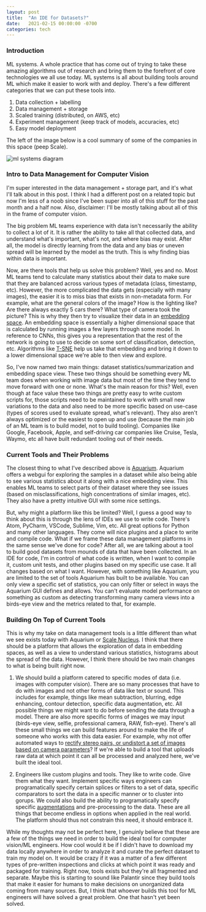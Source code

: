 ```yaml
---
layout: post
title:  "An IDE for Datasets?"
date:   2021-02-15 00:00:00 -0700
categories: tech
---
```

### Introduction
ML systems. A whole practice that has come out of trying to take these amazing algorithms out of research and bring them to the forefront of core technologies we all use today. ML systems is all about building tools around ML which make it easier to work with and deploy. There's a few different categories that we can put these tools into.

1. Data collection + labelling
2. Data management + storage
3. Scaled training (distributed, on AWS, etc)
4. Experiment management (keep track of models, accuracies, etc)
5. Easy model deployment

The left of the image below is a cool summary of some of the companies in this space (peep Scale).

![ml systems diagram](https://s3.amazonaws.com/basecase.vc/defensible-ml-market-map.png)

### Intro to Data Management for Computer Vision
I'm super interested in the data management + storage part, and it's what I'll talk about in this post. I think I had a different post on a related topic but now I'm less of a noob since I've been super into all of this stuff for the past month and a half now. Also, disclaimer: I'll be mostly talking about all of this in the frame of computer vision.

The big problem ML teams experience with data isn't necessarily the ability to collect a lot of it. It is rather the ability to take all that collected data, and understand what's important, what's not, and where bias may exist. After all, the model is directly learning from the data and any bias or uneven spread will be learned by the model as the truth. This is why finding bias within data is important.

Now, are there tools that help us solve this problem? Well, yes and no. Most ML teams tend to calculate many statistics about their data to make sure that they are balanced across various types of metadata (class, timestamp, etc). However, the more complicated the data gets (especially with many images), the easier it is to miss bias that exists in non-metadata form. For example, what are the general colors of the image? How is the lighting like? Are there always exactly 5 cars there? What type of camera took the picture? This is why they then try to visualize their data in an [embedding space][embeddings]. An embedding space is essentially a higher dimensional space that is calculated by running images a few layers through some model. In reference to CNNs, this gives you a representation that the rest of the network is going to use to decide on some sort of classification, detection, etc. Algorithms like [T-SNE][tsne] help us take that embedding and bring it down to a lower dimensional space we're able to then view and explore.

So, I've now named two main things: dataset statistics/summarization and embedding space view. These two things should be something every ML team does when working with image data but most of the time they tend to move forward with one or none. What's the main reason for this? Well, even though at face value these two things are pretty easy to write custom scripts for, those scripts need to be maintained to work with small new variations to the data and also need to be more specific based on use-case (types of scores used to evaluate spread, what's relevant). They also aren't always optimized or the easiest to open up and use (because the main job of an ML team is to build model, not to build tooling). Companies like Google, Facebook, Apple, and self-driving car companies like Cruise, Tesla, Waymo, etc all have built redundant tooling out of their needs.

### Current Tools and Their Problems
The closest thing to what I've described above is [Aquarium][aquarium]. Aquarium offers a webgui for exploring the samples in a dataset while also being able to see various statistics about it along with a nice embedding view. This enables ML teams to select parts of their dataset where they see issues (based on misclassifications, high concentrations of similar images, etc). They also have a pretty intuitive GUI with some nice settings.

But, why might a platform like this be limited? Well, I guess a good way to think about this is through the lens of IDEs we use to write code. There's Atom, PyCharm, VSCode, Sublime, Vim, etc. All great options for Python and many other languages. They come will nice plugins and a place to write and compile code. What if we frame these data management platforms in the same sense we've done for code? After all, we are talking about a tool to build good datasets from mounds of data that have been collected. In an IDE for code, I'm in control of what code is written, when I want to compile it, custom unit tests, and other plugins based on my specific use case. It all changes based on what I want. However, with something like Aquarium, you are limited to the set of tools Aquarium has built to be available. You can only view a specific set of statistics, you can only filter or select in ways the Aquarium GUI defines and allows. You can't evaluate model performance on something as custom as detecting transforming many camera views into a birds-eye view and the metrics related to that, for example.

### Building On Top of Current Tools
This is why my take on data management tools is a little different than what we see exists today with Aquarium or [Scale Nucleus][nucleus]. I think that there should be a platform that allows the exploration of data in embedding spaces, as well as a view to understand various statistics, histograms about the spread of the data. However, I think there should be two main changes to what is being built right now.

1. We should build a platform catered to specific modes of data (i.e. images with computer vision). There are so many processes that have to do with images and not other forms of data like text or sound. This includes for example, things like mean subtraction, blurring, edge enhancing, contour detection, specific data augmentation, etc. All possible things we might want to do before sending the data through a model. There are also more specific forms of images we may input (birds-eye view, selfie, professional camera, RAW, fish-eye). There's all these small things we can build features around to make the life of someone who works with this data easier. For example, why not offer automated ways to [rectify stereo pairs, or undistort a set of images based on camera parameters][undistort]? If we're able to build a tool that uploads raw data at which point it can all be processed and analyzed here, we've built the ideal tool.

2. Engineers like custom plugins and tools. They like to write code. Give them what they want. Implement specific ways engineers can programatically specify certain splices or filters to a set of data, specific comparators to sort the data in a specific manner or to cluster into gorups. We could also build the ability to programatically specify specific [augmentations][imgaug] and pre-processing to the data. These are all things that become endless in options when applied in the real world. The platform should thus not constrain this need, it should embrace it.

While my thoughts may not be perfect here, I genuinly believe that these are a few of the things we need in order to build the ideal tool for computer vision/ML engineers. How cool would it be if I didn't have to download my data locally anywhere in order to analyze it and curate the perfect dataset to train my model on. It would be crazy if it was a matter of a few different types of pre-written inspections and clicks at which point it was ready and packaged for training. Right now, tools exists but they're all fragmented and separate. Maybe this is starting to sound like Palantir since they build tools that make it easier for humans to make decisions on unorganized data coming from many sources. But, I think that whoever builds this tool for ML engineers will have solved a great problem. One that hasn't yet been solved.

[nucleus]: https://scale.com/nucleus
[aquarium]: https://www.aquariumlearning.com/
[tsne]: https://distill.pub/2016/misread-tsne/
[embeddings]: https://cs.stanford.edu/people/karpathy/cnnembed/
[undistort]: https://github.com/ethz-asl/image_undistort
[imgaug]: https://github.com/aleju/imgaug
